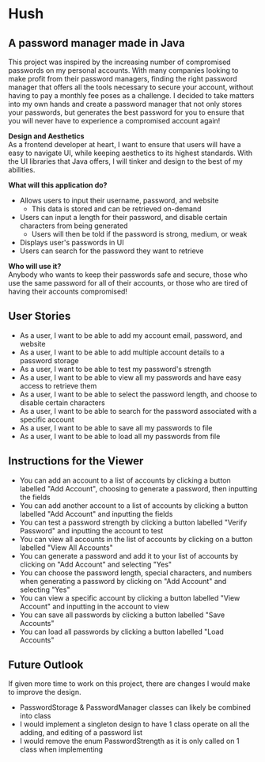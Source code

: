 # Hush
## A password manager made in Java

This project was inspired by the increasing number of compromised passwords on my personal accounts. With many 
companies looking to make profit from their password managers, finding the right password manager that offers all the
tools necessary to secure your account, without having to pay a monthly fee poses as a challenge. I decided to take 
matters into my own hands and create a password manager that not only stores your passwords, but generates the best 
password for you to ensure that you will never have to experience a compromised account again!

**Design and Aesthetics**<br>
As a frontend developer at heart, I want to ensure that users will have a easy to navigate UI, while keeping aesthetics 
to its highest standards. With the UI libraries that Java offers, I will tinker and design to the best of my abilities.

**What will this application do?**
- Allows users to input their username, password, and website
  - This data is stored and can be retrieved on-demand
- Users can input a length for their password, and disable certain characters from 
    being generated
  - Users will then be told if the password is strong, medium, or weak
- Displays user's passwords in UI
- Users can search for the password they want to retrieve

**Who will use it?**<br/>
Anybody who wants to keep their passwords safe and secure, those who use the same password for all of their accounts,
or those who are tired of having their accounts compromised!

## User Stories
- As a user, I want to be able to add my account email, password, and website
- As a user, I want to be able to add multiple account details to a password storage
- As a user, I want to be able to test my password's strength
- As a user, I want to be able to view all my passwords and have easy access to retrieve them
- As a user, I want to be able to select the password length, and choose to disable certain characters
- As a user, I want to be able to search for the password associated with a specific account
- As a user, I want to be able to save all my passwords to file
- As a user, I want to be able to load all my passwords from file

## Instructions for the Viewer
- You can add an account to a list of accounts by clicking a button labelled "Add Account", choosing to generate a 
password, then inputting the fields
- You can add another account to a list of accounts by clicking a button labelled "Add Account" and inputting the fields
- You can test a password strength by clicking a button labelled "Verify Password" and inputting the account to test
- You can view all accounts in the list of accounts by clicking on a button labelled "View All Accounts"
- You can generate a password and add it to your list of accounts by clicking on "Add Account" and selecting "Yes"
- You can choose the password length, special characters, and numbers when generating a password by clicking on 
"Add Account" and selecting "Yes"
- You can view a specific account by clicking a button labelled "View Account" and inputting in the account to view
- You can save all passwords by clicking a button labelled "Save Accounts"
- You can load all passwords by clicking a button labelled "Load Accounts"

## Future Outlook
If given more time to work on this project, there are changes I would make to improve the design.
- PasswordStorage & PasswordManager classes can likely be combined into class
- I would implement a singleton design to have 1 class operate on all the adding, and editing of a password list
- I would remove the enum PasswordStrength as it is only called on 1 class when implementing